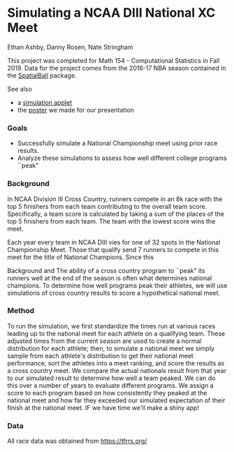 # Simulating a NCAA DIII National XC Meet
Ethan Ashby, Danny Rosen, Nate Stringham

This project was completed for Math 154 - Computational Statistics in Fall 2019.
Data for the project comes from the 2016-17 NBA season contained in the [SpatialBall](https://cran.r-project.org/web/packages/SpatialBall/index.html) package.

See also
* a [simulation applet](https://n8stringham.shinyapps.io/CrossCountry_Simulator)
* the [poster]() we made for our presentation

### Goals
* Successfully simulate a National Championship meet using prior race results.
* Analyze these simulations to assess how well different college programs ``peak"
 
### Background
In NCAA Division III Cross Country, runners compete in an 8k race with the top 5 finishers from each team contributing to the overall team score. Specifically, a team score is calculated by taking a sum of the  places of the top 5 finishers from each team. The team with the lowest score wins the meet.

Each year every team in NCAA DIII vies for one of 32 spots in the National Championship Meet. Those that qualify send 7 runners to compete in this meet for the title of National Champions. Since this  

Background and The ability of a cross country program to ``peak" its runners well at the end of the season is often what determines national champions. To determine how well programs peak their athletes, we will use simulations of cross country results to score a hypothetical national meet.

### Method
To run the simulation, we first standardize the times run at various races leading up to the national meet for each athlete on a qualifying team. These adjusted times from the current season are used to create a normal distribution for each athlete; then, to simulate a national meet we simply sample from each athlete's distribution to get their national meet performance, sort the athletes into a meet ranking, and score the results as a cross country meet. We compare the actual nationals result from that year to our simulated result to determine how well a team peaked. We can do this over a number of years to evaluate different programs. We assign a score to each program based on how consistently they peaked at the national meet and how far they exceeded our simulated expectation of their finish at the national meet. IF we have time we'll make a shiny app!

### Data 
All race data was obtained from https://tfrrs.org/


			
